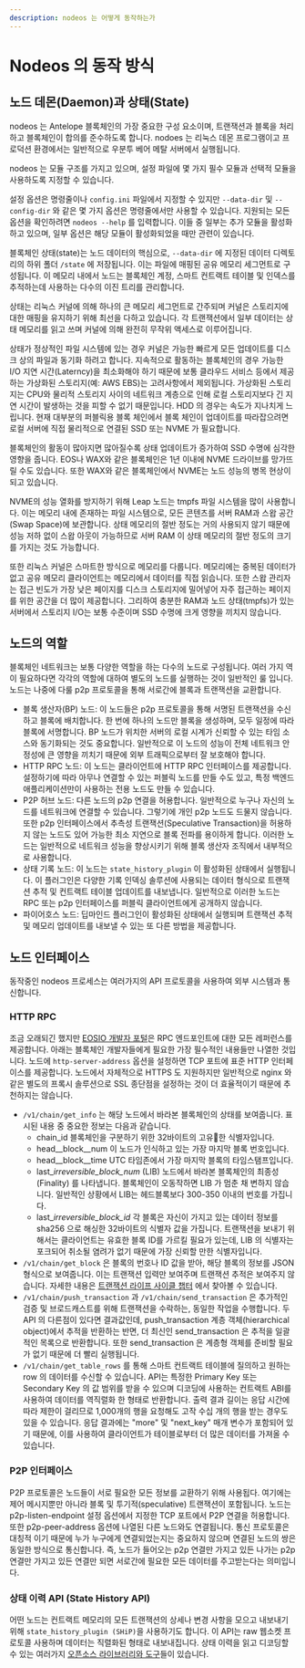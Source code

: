 ```yaml
---
description: nodeos 는 어떻게 동작하는가
---
```


# Nodeos 의 동작 방식

## 노드 데몬(Daemon)과 상태(State)

nodeos 는 Antelope 블록체인의 가장 중요한 구성 요소이며, 트랜잭션과 블록을 처리하고 블록체인이 합의를 준수하도록 합니다. nodoes 는 리눅스 데몬 프로그램이고 프로덕션 환경에서는 일반적으로 우분투 베어 메탈 서버에서 실행됩니다.&#x20;

nodeos 는 모듈 구조를 가지고 있으며, 설정 파일에 몇 가지 필수 모듈과 선택적 모듈을 사용하도록 지정할 수 있습니다.

설정 옵션은 명령줄이나 `config.ini` 파일에서 지정할 수 있지만 `--data-dir` 및 `--config-dir` 와 같은 몇 가지 옵션은 명령줄에서만 사용할 수 있습니다. 지원되는 모든 옵션을 확인하려면 `nodeos --help` 를 입력합니다. 이들 중 일부는 추가 모듈을 활성화하고 있으며, 일부 옵션은 해당 모듈이 활성화되었을 때만 관련이 있습니다.

블록체인 상태(state)는 노드 데이터의 핵심으로, `--data-dir`  에 지정된 데이터 디렉토리의 하위 폴더 `/state` 에 저장됩니다. 이는 파일에 매핑된 공유 메모리 세그먼트로 구성됩니다. 이 메모리 내에서 노드는 블록체인 계정, 스마트 컨트랙트 테이블 및 인덱스를 추적하는데 사용하는 다수의 이진 트리를 관리합니다.&#x20;

상태는 리눅스 커널에 의해 하나의 큰 메모리 세그먼트로 간주되며 커널은 스토리지에 대한 매핑을 유지하기 위해 최선을 다하고 있습니다. 각 트랜잭션에서 일부 데이터는 상태 메모리를 읽고 쓰며 커널에 의해 완전히 무작위 액세스로 이루어집니다.

상태가 정상적인 파일 시스템에 있는 경우 커널은 가능한 빠르게 모든 업데이트를 디스크 상의 파일과 동기화 하려고 합니다. 지속적으로 활동하는 블록체인의 경우 가능한 I/O 지연 시간(Laterncy)을 최소화해야 하기 때문에 보통 클라우드 서비스 등에서 제공하는 가상화된 스토리지(예: AWS EBS)는 고려사항에서 제외됩니다. 가상화된 스토리지는 CPU와 물리적 스토리지 사이의 네트워크 계층으로 인해 로컬 스토리지보다 긴 지연 시간이 발생하는 것을 피할 수 없기 때문입니다. HDD 의 경우는 속도가 지나치게 느립니다. 현재 대부분의 퍼블릭용 블록 체인에서 블록 체인이 업데이트를 따라잡으려면 로컬 서버에 직접 물리적으로 연결된 SSD 또는 NVME 가 필요합니다.

블록체인의 활동이 많아지면 많아질수록 상태 업데이트가 증가하여 SSD 수명에 심각한 영향을 줍니다. EOS나 WAX와 같은 블록체인은 1년 이내에 NVME 드라이브를 망가뜨릴 수도 있습니다. 또한 WAX와 같은 블록체인에서 NVME는 노드 성능의 병목 현상이 되고 있습니다.&#x20;

NVME의 성능 열화를 방지하기 위해 Leap 노드는 tmpfs 파일 시스템을 많이 사용합니다. 이는 메모리 내에 존재하는 파일 시스템으로, 모든 콘텐츠를 서버 RAM과 스왑 공간(Swap Space)에 보관합니다. 상태 메모리의 절반 정도는 거의 사용되지 않기 때문에 성능 저하 없이 스왑 아웃이 가능하므로 서버 RAM 이 상태 메모리의 절반 정도의 크기를 가지는 것도 가능합니다.&#x20;

또한 리눅스 커널은 스마트한 방식으로 메모리를 다룹니다. 메모리에는 중복된 데이터가 없고 공유 메모리 클라이언트는 메모리에서 데이터를 직접 읽습니다. 또한 스왑 관리자는 접근 빈도가 가장 낮은 페이지를 디스크 스토리지에 밀어넣어 자주 접근하는 페이지를 위한 공간을 더 많이 제공합니다. 그리하여 충분한 RAM과 노드 상태(tmpfs)가 있는 서버에서 스토리지 I/O는 보통 수준이며 SSD 수명에 크게 영향을 끼치지 않습니다.

## 노드의 역할

블록체인 네트워크는 보통 다양한 역할을 하는 다수의 노드로 구성됩니다. 여러 가지 역이 필요하다면 각각의 역할에 대하여 별도의 노드를 실행하는 것이 일반적인 룰 입니다. 노드는 나중에 다룰 p2p 프로토콜을 통해 서로간에 블록과 트랜잭션을 교환합니다.&#x20;

* 블록 생산자(BP) 노드: 이 노드들은 p2p 프로토콜을 통해 서명된 트랜잭션을 수신하고 블록에 배치합니다. 한 번에 하나의 노드만 블록을 생성하며, 모두 일정에 따라 블록에 서명합니다. BP 노드가 위치한 서버의 로컬 시계가 신뢰할 수 있는 타임 소스와 동기화되는 것도 중요합니다. 일반적으로 이 노드의 성능이 전체 네트워크 안정성에 큰 영향을 끼치기 때문에 외부 트래픽으로부터 잘 보호해야 합니다.&#x20;
* HTTP RPC 노드: 이 노드는 클라이언트에 HTTP RPC 인터페이스를 제공합니다. 설정하기에 따라 아무나 연결할 수 있는 퍼블릭 노드를 만들 수도 있고, 특정 백엔드 애플리케이션만이 사용하는 전용 노드도 만들 수 있습니다.&#x20;
* P2P 허브 노드: 다른 노드의 p2p 연결을 허용합니다. 일반적으로 누구나 자신의 노드를 네트워크에 연결할 수 있습니다. 그렇기에 개인 p2p 노드도 드물지 않습니다. 또한 p2p 인터페이스에서 추측성 트랜잭션(Speculative Transaction)을 허용하지 않는 노드도 있어 가능한 최소 지연으로 블록 전파를 용이하게 합니다. 이러한 노드는 일반적으로 네트워크 성능을 향상시키기 위해 블록 생산자 조직에서 내부적으로 사용합니다.&#x20;
* 상태 기록 노드: 이 노드는 `state_history_plugin` 이 활성화된 상태에서 실행됩니다. 이 플러그인은 다양한 기록 인덱싱 솔루션에 사용되는 데이터 형식으로 트랜잭션 추적 및 컨트랙트 테이블 업데이트를 내보냅니다. 일반적으로 이러한 노드는 RPC 또는 p2p 인터페이스를 퍼블릭 클라이언트에게 공개하지 않습니다.&#x20;
* 파이어호스 노드: 딥마인드 플러그인이 활성화된 상태에서 실행되며 트랜잭션 추적 및 메모리 업데이트를 내보낼 수 있는 또 다른 방법을 제공합니다.

## 노드 인터페이스

동작중인 nodeos 프로세스는 여러가지의 API 프로토콜을 사용하여 외부 시스템과 통신합니다.

### HTTP RPC

조금 오래되긴 했지만 [EOSIO 개발자 포털](https://developers.eos.io/welcome/latest/reference/nodeos-rpc-api-reference)은 RPC 엔드포인트에 대한 모든 레퍼런스를 제공합니다. 아래는 블록체인 개발자들에게 필요한 가장 필수적인 내용들만 나열한 것입니다.  노드에 `http-server-address` 옵션을 설정하면 TCP 포트에 표준 HTTP 인터페이스를 제공합니다. 노드에서 자체적으로 HTTPS 도 지원하지만 일반적으로 nginx 와 같은 별도의 프록시 솔루션으로 SSL 종단점을 설정하는 것이 더 효율적이기 때문에 추천하지는 않습니다.

* `/v1/chain/get_info` 는 해당 노드에서 바라본 블록체인의 상태를 보여줍니다. 표시된 내용 중 중요한 정보는 다음과 같습니다.
  * chain\_id 블록체인을 구분하기 위한 32바이트의 고유한 식별자입니다.&#x20;
  * head\__block\__num 이 노드가 인식하고 있는 가장 마지막 블록 번호입니다.
  * head\__block\__time UTC 타임존에서 가장 마지막 블록의 타임스탬프입니다.
  * last\__irreversible\_block\_num_ (LIB) 노드에서 바라본 블록체인의 최종성(Finality) 를 나타냅니다. 블록체인이 오동작하면 LIB 가 멈춘 채 변하지 않습니다. 일반적인 상황에서 LIB는 헤드블록보다 300-350 이내의 번호를 가집니다.
  * last\__irreversible\_block\_id_ 각 블록은 자신이 가지고 있는 데이터 정보를 sha256 으로 해싱한 32바이트의 식별자 값을 가집니다. 트랜잭션을 보내기 위해서는 클라이언트는 유효한 블록 ID를 가르킬 필요가 있는데, LIB 의 식별자는 포크되어 취소될 염려가 없기 때문에 가장 신뢰할 만한 식별자입니다.
* `/v1/chain/get_block` 은 블록의 번호나 ID 값을 받아, 해당 블록의 정보를 JSON 형식으로 보여줍니다. 이는 트랜잭션 입력만 보여주며 트랜잭션 추적은 보여주지 않습니다. 자세한 내용은 [트랜잭션 라이프 사이클 챕터](https://cc32d9.gitbook.io/eosio-smart-contract-developers-handbook/how-eosio-works/life-cycle-of-a-transaction) 에서 찾아볼 수 있습니다.
* `/v1/chain/push_transaction` 과 `/v1/chain/send_transaction` 은 추가적인 검증 및 브로드캐스트를 위해 트랜잭션을 수락하는, 동일한 작업을 수행합니다. 두 API 의 다른점이 있다면 결과값인데, push\_transaction 계층 객체(hierarchical object)에서 추적을 반환하는 반면, 더 최신인 send\_transaction 은 추적을 일괄적인 목록으로 반환합니다. 또한 send\_transaction 은 계층형 객체를 준비할 필요가 없기 때문에 더 빨리 실행됩니다.&#x20;
* `/v1/chain/get_table_rows` 를 통해 스마트 컨트랙트 테이블에 질의하고 원하는 row 의 데이터를 수신할 수 있습니다. API는 특정한 Primary Key 또는 Secondary Key 의 값 범위를 받을 수 있으며 디코딩에 사용하는 컨트랙트 ABI를 사용하여 데이터를 역직렬화 한 형태로 반환합니다. 출력 결과 길이는 응답 시간에 따라 제한이 걸리므로 1,000개의 행을 요청해도 고작 수십 개의 행을 받는 경우도 있을 수 있습니다. 응답 결과에는 "more" 및 "next\_key" 매개 변수가 포함되어 있기 때문에, 이를 사용하여 클라이언트가 테이블로부터 더 많은 데이터를 가져올 수 있습니다.

### P2P 인터페이스

P2P 프로토콜은 노드들이 서로 필요한 모든 정보를 교환하기 위해 사용됩다. 여기에는 제어 메시지뿐만 아니라 블록 및 투기적(speculative) 트랜잭션이 포함됩니다. 노드는 p2p-listen-endpoint 설정 옵션에서 지정한 TCP 포트에서 P2P 연결을 허용합니다. 또한 p2p-peer-address 옵션에 나열된 다른 노드와도 연결됩니다. 통신 프로토콜은 대칭적 이기 때문에 누가 누구에게 연결되었는지는 중요하지 않으며 연결된 노드의 쌍은 동일한 방식으로 통신합니다. 즉, 노드가 들어오는 p2p 연결만 가지고 있든 나가는 p2p 연결만 가지고 있든 연결만 되면 서로간에 필요한 모든 데이터를 주고받는다는 의미입니다.

### 상태 이력 API (State History API)

어떤 노드는 컨트랙트 메모리의 모든 트랜잭션의 상세나 변경 사항을 모으고 내보내기 위해 `state_history_plugin (SHiP)`을 사용하기도 합니다. 이 API는 raw 웹소켓 프로토콜 사용하며 데이터는 직렬화된 형태로 내보내집니다. 상태 이력을 읽고 디코딩할 수 있는 여러가지 [오픈소스 라이브러리와 도구](https://cc32d9.medium.com/history-and-notifications-in-eosio-blockchain-8255194af93)들이 있습니다.
